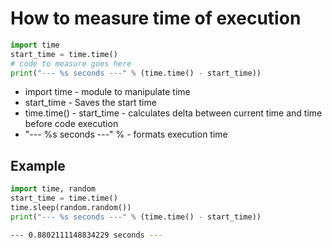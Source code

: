 # How to measure time of execution

```python
import time
start_time = time.time()
# code to measure goes here
print("--- %s seconds ---" % (time.time() - start_time))
```      

- import time - module to manipulate time
- start_time - Saves the start time
- time.time() - start_time - calculates delta between current time and time before code execution
- "--- %s seconds ---" % - formats execution time

## Example
```python
import time, random
start_time = time.time()
time.sleep(random.random())
print("--- %s seconds ---" % (time.time() - start_time))
```
```bash
--- 0.8802111148834229 seconds ---
```
